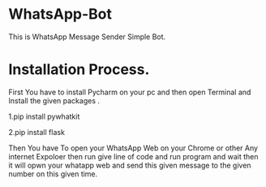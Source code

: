 # WhatsApp-Bot
This is WhatsApp Message Sender Simple Bot.

# Installation Process.
First You have to install Pycharm on your pc and then open Terminal and 
Install the given packages . 

1.pip install pywhatkit

2.pip install flask

Then You have To open your WhatsApp Web on your Chrome or other Any internet Expoloer then run give line of code and run program and wait then it will opwn your whatapp web and send this given message to the given number on this given time.
